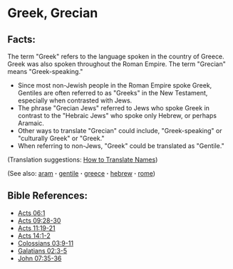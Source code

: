 # Greek, Grecian #

## Facts: ##

The term "Greek" refers to the language spoken in the country of Greece.  Greek was also spoken throughout the Roman Empire. The term "Grecian" means "Greek-speaking."

* Since most non-Jewish people in the Roman Empire spoke Greek, Gentiles are often referred to as "Greeks" in the New Testament, especially when contrasted with Jews.
* The phrase "Grecian Jews" referred to Jews who spoke Greek in contrast to the "Hebraic Jews" who spoke only Hebrew, or perhaps Aramaic.
* Other ways to translate "Grecian" could include, "Greek-speaking" or "culturally Greek" or "Greek."
* When referring to non-Jews, "Greek" could be translated as "Gentile."

(Translation suggestions: [How to Translate Names](https://git.door43.org/Door43/en-ta-translate-vol1/src/master/content/translate_names.md))

(See also: [aram](../other/aram.md) **·** [gentile](../other/gentile.md) **·** [greece](../other/greece.md) **·** [hebrew](../other/hebrew.md) **·** [rome](../other/rome.md))

## Bible References: ##

* [Acts 06:1](https://door43.org/en/bible/notes/act/06/01)
* [Acts 09:28-30](https://door43.org/en/bible/notes/act/09/28)
* [Acts 11:19-21](https://door43.org/en/bible/notes/act/11/19)
* [Acts 14:1-2](https://door43.org/en/bible/notes/act/14/01)
* [Colossians 03:9-11](https://door43.org/en/bible/notes/col/03/09)
* [Galatians 02:3-5](https://door43.org/en/bible/notes/gal/02/03)
* [John 07:35-36](https://door43.org/en/bible/notes/jhn/07/35)

